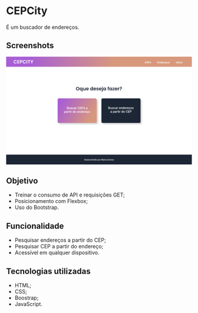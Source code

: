 # CEPCity

É um buscador de endereços.
## Screenshots
![Tela inicial](image.png)

## Objetivo

- Treinar o consumo de API e requisições GET;
- Posicionamento com Flexbox;
- Uso do Bootstrap.

## Funcionalidade

- Pesquisar endereços a partir do CEP;
- Pesquisar CEP a partir do endereço;
- Acessível em qualquer dispositivo.

## Tecnologias utilizadas
* HTML;
* CSS;
* Boostrap;
* JavaScript.
